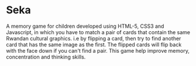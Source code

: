 # Seka
 A memory game for children developed using HTML-5, CSS3 and Javascript, in which you have to match a pair of cards that contain the same Rwandan cultural graphics. i.e by flipping a card, then try to find another card that has the same image as the first. The flipped cards will flip back with the face down if you can't find a pair. This game help improve memory, concentration and thinking skills.
